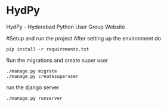 # HydPy
HydPy - Hyderabad Python User Group Website

#Setup and run the project
After setting up the environment do
```
pip install -r requirements.txt
```

Run the migrations and create super user
```
./manage.py migrate
./manage.py createsuperuser
```

run the django server

```
./manage.py runserver 
```


